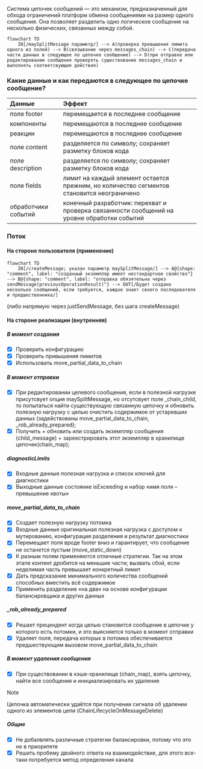 Система цепочек сообщений — это механизм, предназначенный для обхода ограничений платформ обмена сообщениями на размер одного сообщения. Она позволяет разделить одно логическое сообщение на несколько физических, связанных между собой.

```mermaid
flowchart TD
	IN[/maySplitMessage параметр/] --> A(проверка превышения лимита одного из полей) --> B(связывание через messages_chain) --> C(передача части данных в следующее по цепочке сообщение) --> D(при отправке или редактировании сообщения проверять существование messages_chain и выполнять соответсвующие действия)
```

### Какие данные и как передаются в следующее по цепочке сообщение?

| Данные              | Эффект                                                                                      |
| :------------------ | :------------------------------------------------------------------------------------------ |
| поле footer         | перемещается в последнее сообщение                                                          |
| компоненты          | перемещаются в последнее сообщение                                                          |
| реакции             | перемещаются в последнее сообщение                                                          |
| поле content        | разделяется по символу; сохраняет разметку блоков кода                                      |
| поле description    | разделяется по символу; сохраняет разметку блоков кода                                      |
| поле fields         | лимит на каждый элемент остается прежним, но количество сегментов становится неограничено   |
| обработчики событий | конечный разработчик: перехват и проверка связанности сообщений на уровне обработки событий |

### Поток

#### На стороне пользователя (применение)

```mermaid
flowchart TD
	IN[/createMessage; указан параметр maySplitMessage/] --> A@{shape: "comment", label: "созданный экземпляр имеет нестандартное свойство"} --> B@{shape: "comment", label: "отправка обязятельна через sendMessage(previousOperationResult)"} --> OUT[/Будет создано несколько сообщений, если требуется, каждое знает своего последователя и предшественника/]
```

(либо напрямую через justSendMessage, без шага createMessage)

#### На стороне реализации (внутренняя)

##### В момент создания

- [x] Проверить конфигурацию
- [x] Проверить привышения лимитов
- [x] Использовать move_partial_data_to_chain

##### В момент отправки

- [x] При редактировании целевого сообщения, если в полезной нагрузке присутсвует опция maySplitMessage, но отсутсвует поле \_chain_child, то попытаться найти существующую связанную цепочку и обновить полезную нагрузку с целью очистить содержимое от устаревших данных (задействованы move_partial_data_to_chain, \_rob_already_prepared);
- [x] Получить + обновить или создать экземпляр сообщения (child_message) + зареестрировать этот экземпляр в хранилище цепочек(chain_map);

##### diagnosticLimits

- [x] Входные данные полезная нагрузка и список ключей для диагностики
- [x] Выходные данные состояние isExceeding и набор «имя поля – превышение квоты»

##### move_partial_data_to_chain

- [x] Создает полезную нагрузку потомка
- [x] Входные данные оригинальная полезная нагрузка с доступом к мутированию, конфигурация разделения и результат диагностики
- [x] Перемещает поля вроде footer вниз и гарантирует, что сообщение не останется пустым (move_static_down)
- [x] К разным полям применяются отличные стратегии. Так на этом этапе контент дробится на меньшие части; вызвать сбой, если неделимая часть превышает конкретный лимит
- [x] Дать предсказание минимального количества сообщений способных вместить всё содержимое
- [x] Применить разделение «на два» на основе конфигурации балансировщика и других данных

##### \_rob_already_prepared

- [x] Решает прецендент когда целью становится сообщение в цепочке у которого есть потомки, и это выясняется только в момент отправки
- [x] Удаляет поля, передача которых в потомка обеспечивается предшествующим вызовом move_partial_data_to_chain

##### В момент удаления сообщения

- [x] При существовании в кэше-хранилище (chain_map), взять цепочку, найти все сообщения и инициализировать их удаление

> [!NOTE]
> Цепочка автоматически удаётся при получении сигнала об удалении одного из элементов цепи (ChainLifecycleOnMessageDelete)

##### Общие

- [x] Не добалвлять различные стратегии балансировки, потому что это не в приоритете
- [x] Решить пробему двойного ответа на взаимодействие, для этого все-таки потребуется метод определения канала
